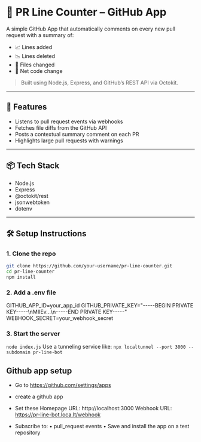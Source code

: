 # 🤖 PR Line Counter – GitHub App

A simple GitHub App that automatically comments on every new pull request with a summary of:

- 📈 Lines added  
- 📉 Lines deleted  
- 📁 Files changed  
- 📏 Net code change

> Built using Node.js, Express, and GitHub’s REST API via Octokit.

---

## 🚀 Features

- Listens to pull request events via webhooks
- Fetches file diffs from the GitHub API
- Posts a contextual summary comment on each PR
- Highlights large pull requests with warnings

---

## 📦 Tech Stack

- Node.js
- Express
- @octokit/rest
- jsonwebtoken
- dotenv

---

## 🛠️ Setup Instructions

### 1. Clone the repo

```bash
git clone https://github.com/your-username/pr-line-counter.git
cd pr-line-counter
npm install
```

### 2. Add a .env file

GITHUB_APP_ID=your_app_id
GITHUB_PRIVATE_KEY="-----BEGIN PRIVATE KEY-----\\nMIIEv...\\n-----END PRIVATE KEY-----"
WEBHOOK_SECRET=your_webhook_secret

### 3. Start the server

`node index.js`
Use a tunneling service like:
`npx localtunnel --port 3000 --subdomain pr-line-bot`

## Github app setup 

- Go to https://github.com/settings/apps
- create a github app 
- Set these 
	Homepage URL: http://localhost:3000
	Webhook URL: https://pr-line-bot.loca.lt/webhook

- Subscribe to:
    •	pull_request events
    •	Save and install the app on a test repository